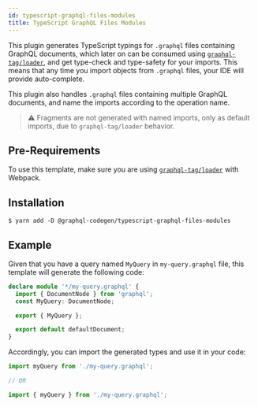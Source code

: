 ```yaml
---
id: typescript-graphql-files-modules
title: TypeScript GraphQL Files Modules
---
```


This plugin generates TypeScript typings for `.graphql` files containing GraphQL documents, which later on can be consumed using [`graphql-tag/loader`](https://github.com/apollographql/graphql-tag#webpack-preprocessing-with-graphql-tagloader), and get type-check and type-safety for your imports. This means that any time you import objects from `.graphql` files, your IDE will provide auto-complete.

This plugin also handles `.graphql` files containing multiple GraphQL documents, and name the imports according to the operation name.

> ⚠ Fragments are not generated with named imports, only as default imports, due to `graphql-tag/loader` behavior.

## Pre-Requirements

To use this template, make sure you are using [`graphql-tag/loader`](https://github.com/apollographql/graphql-tag#webpack-preprocessing-with-graphql-tagloader) with Webpack.

## Installation

    $ yarn add -D @graphql-codegen/typescript-graphql-files-modules 

## Example

Given that you have a query named `MyQuery` in `my-query.graphql` file, this template will generate the following code:

```typescript
declare module '*/my-query.graphql' {
  import { DocumentNode } from 'graphql';
  const MyQuery: DocumentNode;

  export { MyQuery };

  export default defaultDocument;
}
```

Accordingly, you can import the generated types and use it in your code:

```ts
import myQuery from './my-query.graphql';

// OR

import { myQuery } from './my-query.graphql';
```
